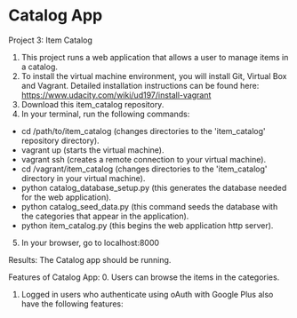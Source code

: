 # Catalog App
Project 3: Item Catalog

1. This project runs a web application that allows a user to manage items in a catalog.
2. To install the virtual machine environment, you will install Git, Virtual Box and Vagrant. Detailed installation instructions can be found here: https://www.udacity.com/wiki/ud197/install-vagrant
3. Download this item_catalog repository.
4. In your terminal, run the following commands:  
  * cd /path/to/item_catalog (changes directories to the 'item_catalog' repository directory).  
  * vagrant up (starts the virtual machine). 
  * vagrant ssh (creates a remote connection to your virtual machine).  
  * cd /vagrant/item_catalog  (changes directories to the 'item_catalog' directory in your virtual machine).  
  * python catalog_database_setup.py (this generates the database needed for the web application).
  * python catalog_seed_data.py (this command seeds the database with the categories that appear in the application).
  * python item_catalog.py (this begins the web application http server).
 5. In your browser, go to localhost:8000

Results:
The Catalog app should be running.

Features of Catalog App:
0. Users can browse the items in the categories.
1. Logged in users who authenticate using oAuth with Google Plus also have the following features:
